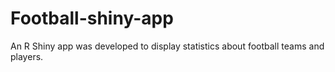 # Football-shiny-app
An R Shiny app was developed to display statistics about football teams and players. 
